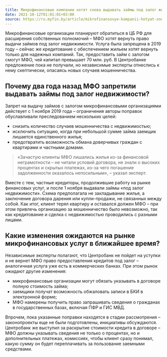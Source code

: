```yaml
---
title: Микрофинансовые компании хотят снова выдавать займы под залог жилья
date: 2021-10-12T01:01:01+03:00
source: https://ru.myfin.by/article/mikrofinansovye-kompanii-hotyat-snova-vydavat-zaymy-pod-zalog-zhilya
---
```


Микрофинансовые организации планируют обратиться в ЦБ РФ для расширения собственных полномочий – МФО хотят вернуть право выдачи займов под залог недвижимости. Услуга была запрещена в 2019 году – сейчас же кредитование с обеспечением жильем хотят вернуть только для надежных компаний. Так, предоставить займ с залогом смогут МФО, чей капитал превышает 70 млн. руб. В Центробанке предложение пока не получали, но независимые эксперты отнеслись к нему скептически, опасаясь новых случаев мошенничества.

## Почему два года назад МФО запретили выдавать займы под залог недвижимости?
Запрет на выдачу займов с залогом микрофинансовыми организациями действует с 1 ноября 2019 года – ограничения авторы поправок обуславливали преследованием нескольких целей:

- снизить количество случаев мошенничества с недвижимостью;
- исключить ситуацию, когда при небольшой сумме займа заемщик лишается единственного жилья;
- предотвратить возможность обмана доверчивых граждан с квартирами и частными домами.

> «Зачастую клиенты МФО лишались жилья из-за финансовой неграмотности – не читали условий договора, не знали о высоких процентах и скрытых платежах, из-за чего погашение задолженности оказалось непосильным», – указал эксперт.

Вместе с тем, частные кредиторы, продолжившие работу на рынке финансовых услуг, и после 1 ноября выдавали займы «под залог недвижимости». Схема предполагала не закладывание жилья, а заключение договора дарения или купли-продажи, не связанных между собой. Как итог, клиент терял квартиру и оставался должен МФО – при этом привлечь организацию за мошенничество было невозможно, так как кредитование и сделка с недвижимостью проводились с разными лицами.

## Какие изменения ожидаются на рынке микрофинансовых услуг в ближайшее время?
Независимые эксперты полагают, что Центробанк не пойдет на уступки и не вернет МФО право предоставления кредитов под залог – аналогичная услуга уже есть в коммерческих банках. При этом рынок ожидают другие изменения:

- микрофинансовые организации могут обязать указывать в договоре полную стоимость займа;
- заемщики получат возможность обжаловать записи в БКИ в электронной форме;
- МФО намерены получить право запрашивать сведения о гражданах в государственных базах, включая ПФР и ГИС МВД.

Впрочем, пока указанные поправки находятся в стадии рассмотрения – законопроекты еще не были подготовлены, инициативы обсуждаются. Центробанк же выступил за раскрытие стоимости кредита в договоре – МФО должны указывать сведения не только о процентах, но и дополнительных платежах, комиссиях, чтобы клиент сразу понимал, какую сумму он будет переплачивать за пользование заемными средствами.